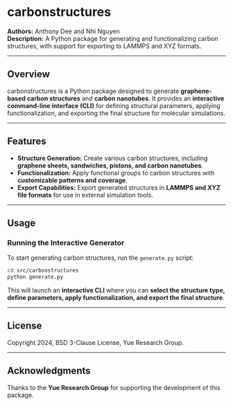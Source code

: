 # carbonstructures

**Authors:** Anthony Dee and Nhi Nguyen  
**Description:** A Python package for generating and functionalizing carbon structures, with support for exporting to LAMMPS and XYZ formats.

---

## **Overview**

carbonstructures is a Python package designed to generate **graphene-based carbon structures** and **carbon nanotubes**. It provides an **interactive command-line interface (CLI)** for defining structural parameters, applying functionalization, and exporting the final structure for molecular simulations.

---

## **Features**
- **Structure Generation:** Create various carbon structures, including **graphene sheets, sandwiches, pistons, and carbon nanotubes**.
- **Functionalization:** Apply functional groups to carbon structures with **customizable patterns and coverage**.
- **Export Capabilities:** Export generated structures in **LAMMPS and XYZ file formats** for use in external simulation tools.

---

## **Usage**
### **Running the Interactive Generator**
To start generating carbon structures, run the `generate.py` script:

```bash
cd src/carbonstructures
python generate.py
```

This will launch an **interactive CLI** where you can **select the structure type, define parameters, apply functionalization, and export the final structure**.

---

## **License**
Copyright 2024, BSD 3-Clause License, Yue Research Group.

---

## **Acknowledgments**
Thanks to the **Yue Research Group** for supporting the development of this package.
